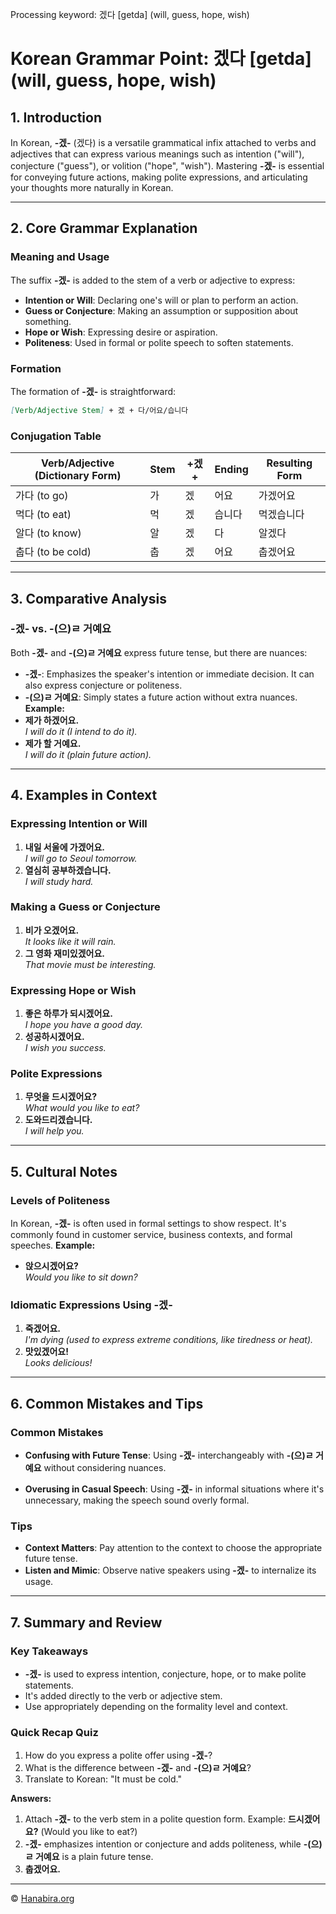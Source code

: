 Processing keyword: 겠다 [getda] (will, guess, hope, wish)
# Korean Grammar Point: 겠다 [getda] (will, guess, hope, wish)

## 1. Introduction
In Korean, **-겠-** (겠다) is a versatile grammatical infix attached to verbs and adjectives that can express various meanings such as intention ("will"), conjecture ("guess"), or volition ("hope", "wish"). Mastering **-겠-** is essential for conveying future actions, making polite expressions, and articulating your thoughts more naturally in Korean.

---
## 2. Core Grammar Explanation
### Meaning and Usage
The suffix **-겠-** is added to the stem of a verb or adjective to express:
- **Intention or Will**: Declaring one's will or plan to perform an action.
- **Guess or Conjecture**: Making an assumption or supposition about something.
- **Hope or Wish**: Expressing desire or aspiration.
- **Politeness**: Used in formal or polite speech to soften statements.
### Formation
The formation of **-겠-** is straightforward:
```markdown
[Verb/Adjective Stem] + 겠 + 다/어요/습니다
```
### Conjugation Table
| Verb/Adjective (Dictionary Form) | Stem    | +겠+ | Ending      | Resulting Form      |
|----------------------------------|---------|------|-------------|---------------------|
| 가다 (to go)                     | 가      | 겠  | 어요        | 가겠어요           |
| 먹다 (to eat)                    | 먹     | 겠  | 습니다      | 먹겠습니다         |
| 알다 (to know)                   | 알     | 겠  | 다          | 알겠다             |
| 춥다 (to be cold)                | 춥     | 겠  | 어요        | 춥겠어요           |
---
## 3. Comparative Analysis
### **-겠-** vs. **-(으)ㄹ 거예요**
Both **-겠-** and **-(으)ㄹ 거예요** express future tense, but there are nuances:
- **-겠-**: Emphasizes the speaker's intention or immediate decision. It can also express conjecture or politeness.
- **-(으)ㄹ 거예요**: Simply states a future action without extra nuances.
**Example:**
- **제가 하겠어요.**  
  *I will do it (I intend to do it).*
- **제가 할 거예요.**  
  *I will do it (plain future action).*
---
## 4. Examples in Context
### Expressing Intention or Will
1. **내일 서울에 가겠어요.**  
   *I will go to Seoul tomorrow.*
2. **열심히 공부하겠습니다.**  
   *I will study hard.*
### Making a Guess or Conjecture
1. **비가 오겠어요.**  
   *It looks like it will rain.*
2. **그 영화 재미있겠어요.**  
   *That movie must be interesting.*
### Expressing Hope or Wish
1. **좋은 하루가 되시겠어요.**  
   *I hope you have a good day.*
2. **성공하시겠어요.**  
   *I wish you success.*
### Polite Expressions
1. **무엇을 드시겠어요?**  
   *What would you like to eat?*
2. **도와드리겠습니다.**  
   *I will help you.*
---
## 5. Cultural Notes
### Levels of Politeness
In Korean, **-겠-** is often used in formal settings to show respect. It's commonly found in customer service, business contexts, and formal speeches.
**Example:**
- **앉으시겠어요?**  
  *Would you like to sit down?*
### Idiomatic Expressions Using **-겠-**
1. **죽겠어요.**  
   *I'm dying (used to express extreme conditions, like tiredness or heat).*
2. **맛있겠어요!**  
   *Looks delicious!*
---
## 6. Common Mistakes and Tips
### Common Mistakes
- **Confusing with Future Tense**: Using **-겠-** interchangeably with **-(으)ㄹ 거예요** without considering nuances.
  
- **Overusing in Casual Speech**: Using **-겠-** in informal situations where it's unnecessary, making the speech sound overly formal.
### Tips
- **Context Matters**: Pay attention to the context to choose the appropriate future tense.
- **Listen and Mimic**: Observe native speakers using **-겠-** to internalize its usage.
---
## 7. Summary and Review
### Key Takeaways
- **-겠-** is used to express intention, conjecture, hope, or to make polite statements.
- It's added directly to the verb or adjective stem.
- Use appropriately depending on the formality level and context.
### Quick Recap Quiz
1. How do you express a polite offer using **-겠-**?
2. What is the difference between **-겠-** and **-(으)ㄹ 거예요**?
3. Translate to Korean: "It must be cold."

**Answers:**
1. Attach **-겠-** to the verb stem in a polite question form. Example: **드시겠어요?** (Would you like to eat?)
2. **-겠-** emphasizes intention or conjecture and adds politeness, while **-(으)ㄹ 거예요** is a plain future tense.
3. **춥겠어요.**

---
© [Hanabira.org](https://hanabira.org)
